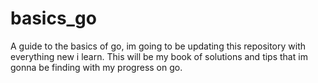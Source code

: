# basics_go
A guide to the basics of go, im going to be updating this repository with everything new i learn.
This will be my book of solutions and tips that im gonna be finding with my progress on go.
